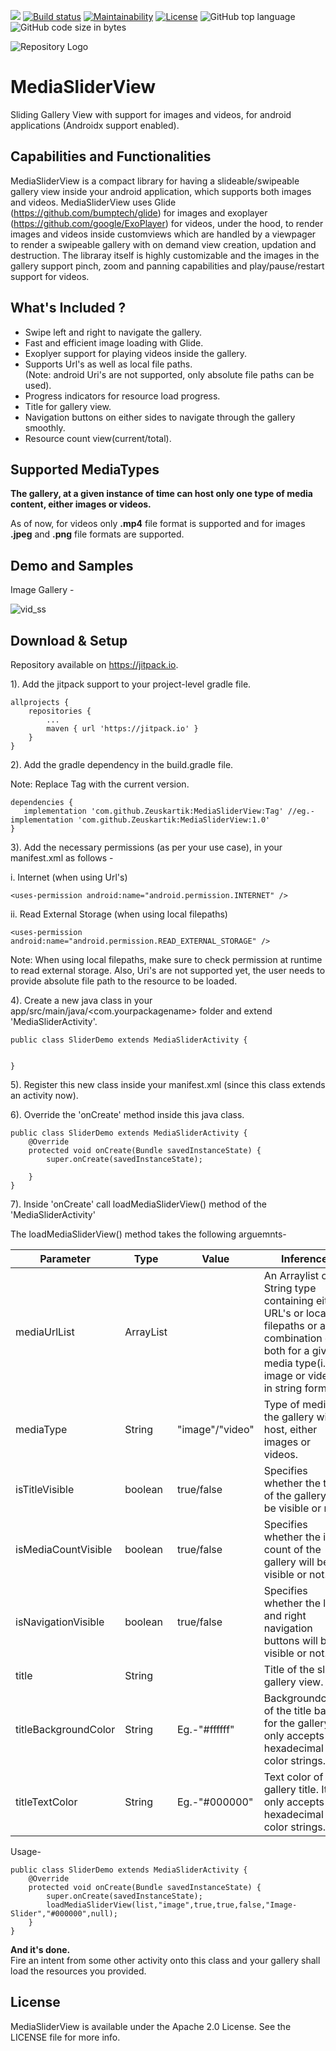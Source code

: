 [![](https://img.shields.io/jitpack/v/github/Zeuskartik/MediaSliderView?label=JitPack)](https://jitpack.io/#Zeuskartik/MediaSliderView)     [![Build status](https://ci.appveyor.com/api/projects/status/9l0ubq1ng77dpm3n?svg=true)](https://ci.appveyor.com/project/Zeuskartik/mediasliderview)  [![Maintainability](https://api.codeclimate.com/v1/badges/ddf05107edffa60b69e7/maintainability)](https://codeclimate.com/github/Zeuskartik/MediaSliderView/maintainability)    [![License](https://img.shields.io/badge/License-Apache%202.0-orange.svg)](https://opensource.org/licenses/Apache-2.0)    ![GitHub top language](https://img.shields.io/github/languages/top/Zeuskartik/MediaSliderView?color=Green&label=Java)     ![GitHub code size in bytes](https://img.shields.io/github/languages/code-size/Zeuskartik/MediaSliderView?color=Green&label=Code%20Size)

![Repository Logo](https://res.cloudinary.com/kartiksaraf/image/upload/v1564513200/github_MediaSliderView/Media_Slider_View_jkapxa.png)

# MediaSliderView     

Sliding Gallery View with support for images and videos, for android applications (Androidx support enabled).


## Capabilities and Functionalities

MediaSliderView is a compact library for having a slideable/swipeable gallery view inside your android application, which supports both images and videos. MediaSliderView uses Glide (https://github.com/bumptech/glide) for images and exoplayer (https://github.com/google/ExoPlayer) for videos, under the hood, to render images and videos inside customviews which are handled by a viewpager to render a swipeable gallery with on demand view creation, updation and destruction. The libraray itself is highly customizable and the images in the gallery support pinch, zoom and panning capabilities and play/pause/restart support for videos.


## What's Included ?   

* Swipe left and right to navigate the gallery.      
* Fast and efficient image loading with Glide.       
* Exoplyer support for playing videos inside the gallery.       
* Supports Url's as well as local file paths.      
  (Note: android Uri's are not supported, only absolute file paths can be used).      
* Progress indicators for resource load progress.       
* Title for gallery view.    
* Navigation buttons on either sides to navigate through the gallery smoothly.    
* Resource count view(current/total).


## Supported MediaTypes    

**The gallery, at a given instance of time can host only one type of media content, either images or videos.**      

As of now, for videos only **.mp4** file format is supported and for images **.jpeg** and **.png** file formats are supported.    

## Demo and Samples    

Image Gallery -      

![vid_ss](https://res.cloudinary.com/kartiksaraf/image/upload/c_scale,w_200/v1564571701/github_MediaSliderView/screenshots/ezgif.com-video-to-gif_wuuney.gif)




## Download & Setup
Repository available on https://jitpack.io.  

1). Add the jitpack support to your project-level gradle file.

```Gradle
allprojects {
    repositories {
        ...
        maven { url 'https://jitpack.io' }
    }
}
```
2). Add the gradle dependency in the build.gradle file.  

Note: Replace Tag with the current version.

```Gradle
dependencies {
   implementation 'com.github.Zeuskartik:MediaSliderView:Tag' //eg.- implementation 'com.github.Zeuskartik:MediaSliderView:1.0'
}

```    


3). Add the necessary permissions (as per your use case), in your manifest.xml as follows - 

i. Internet (when using Url's)     
```
<uses-permission android:name="android.permission.INTERNET" />   
```     

ii. Read External Storage (when using local filepaths)
```
<uses-permission android:name="android.permission.READ_EXTERNAL_STORAGE" />
```    
Note: When using local filepaths, make sure to check permission at runtime to read external storage. Also, Uri's are not supported yet, the user needs to  provide absolute file path to the resource to be loaded.  


4). Create a new java class in your app/src/main/java/<com.yourpackagename> folder and extend 'MediaSliderActivity'.

```
public class SliderDemo extends MediaSliderActivity {


}
```   

5). Register this new class inside your manifest.xml (since this class extends an activity now).


6). Override the 'onCreate' method inside this java class.

```
public class SliderDemo extends MediaSliderActivity {
    @Override
    protected void onCreate(Bundle savedInstanceState) {
        super.onCreate(savedInstanceState);
        
    }
}
```    

7). Inside 'onCreate' call loadMediaSliderView() method of the 'MediaSliderActivity'    

The loadMediaSliderView() method takes the following arguemnts-    

| Parameter            | Type              | Value           | Inference                                                                                                                                                        |
|----------------------|-------------------|-----------------|------------------------------------------------------------------------------------------------------------------------------------------------------------------|
| mediaUrlList         | ArrayList<String> |                 | An Arraylist of String type containing  either URL's or local filepaths  or a combination of both  for a given media type(i.e. image or video)  in string format. |
| mediaType            | String            | "image"/"video" | Type of media the gallery will host,  either images or videos.                                                                                                   |
| isTitleVisible       | boolean           | true/false      | Specifies whether the title of the gallery  will be visible or not.                                                                                              |
| isMediaCountVisible  | boolean           | true/false      | Specifies whether the item count of the  gallery will be visible or not.                                                                                         |
| isNavigationVisible  | boolean           | true/false      | Specifies whether the left and right  navigation buttons will be visible or not.                                                                                 |
| title                | String            |                 | Title of the slider gallery view.                                                                                                                                |
| titleBackgroundColor | String            | Eg.-"#ffffff"   | Backgroundcolor of the title bar for the gallery. It only accepts hexadecimal color strings.                                                                     |
| titleTextColor       | String            | Eg.-"#000000"   | Text color of the gallery title. It only accepts hexadecimal color strings.                                                                                      |
 
 
 Usage-  
 
 
       
```
public class SliderDemo extends MediaSliderActivity {
    @Override
    protected void onCreate(Bundle savedInstanceState) {
        super.onCreate(savedInstanceState);
        loadMediaSliderView(list,"image",true,true,false,"Image-Slider","#000000",null); 
    }
}
```           

**And it's done.**      
Fire an intent from some other activity onto this class and your gallery shall load the resources you provided.

## License

MediaSliderView is available under the Apache 2.0 License. See the LICENSE file for more info.
